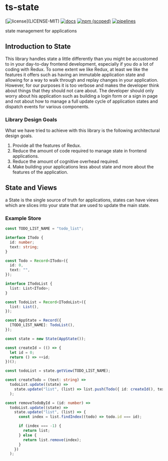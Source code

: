 # ts-state

[![license](https://img.shields.io/badge/license-MIT%2FApache--2.0-blue")](LICENSE-MIT)
[![docs](https://img.shields.io/badge/docs-typescript-blue.svg)](https://aicacia.gitlab.io/libs/ts-state/)
[![npm (scoped)](https://img.shields.io/npm/v/@aicacia/state)](https://www.npmjs.com/package/@aicacia/state)
[![pipelines](https://gitlab.com/aicacia/libs/ts-state/badges/master/pipeline.svg)](https://gitlab.com/aicacia/libs/ts-state/-/pipelines)

state management for applications

## Introduction to State

This library handles state a little differently than you might be accustomed to in your day-to-day frontend development, especially if you do a lot of coding with Redux. To some extent we like Redux, at least we like the features it offers such as having an immutable application state and allowing for a way to walk through and replay changes in your application. However, for our purposes it is too verbose and makes the developer think about things that they should not care about. The developer should only worry about his application such as building a login form or a sign in page and not about how to manage a full update cycle of application states and dispatch events for various components.

### Library Design Goals

What we have tried to achieve with this library is the following architectural design goals.

1. Provide all the features of Redux.
2. Reduce the amount of code required to manage state in frontend applications.
3. Reduce the amount of cognitive overhead required.
4. Make building your applications less about state and more about the features of the application.

## State and Views

a State is the single source of truth for applications, states can have views which are slices into your state that are used to update the main state.

### Example Store

```typescript
const TODO_LIST_NAME = "todo_list";

interface ITodo {
  id: number;
  text: string;
}

const Todo = Record<ITodo>({
  id: 0,
  text: "",
});

interface ITodoList {
  list: List<ITodo>;
}

const TodoList = Record<ITodoList>({
  list: List(),
});

const AppState = Record({
  [TODO_LIST_NAME]: TodoList(),
});

const state = new State(AppState());

const createId = (() => {
  let id = 0;
  return () => ++id;
})();

const todoList = state.getView(TODO_LIST_NAME);

const createTodo = (text: string) =>
  todoList.update((state) =>
    state.update("list", (list) => list.push(Todo({ id: createId(), text })))
  );

const removeTodoById = (id: number) =>
  todoList.update((state) =>
    state.update("list", (list) => {
      const index = list.findIndex((todo) => todo.id === id);

      if (index === -1) {
        return list;
      } else {
        return list.remove(index);
      }
    })
  );
```
